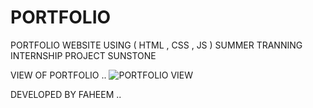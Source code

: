 # PORTFOLIO
PORTFOLIO WEBSITE USING ( HTML , CSS , JS )
SUMMER TRANNING INTERNSHIP PROJECT SUNSTONE

VIEW OF PORTFOLIO ..
![PORTFOLIO VIEW](https://github.com/Faheem63/PORTFOLIO/assets/148403017/bc41a400-33fe-438e-a1e7-065df0020666)

DEVELOPED BY FAHEEM ..




